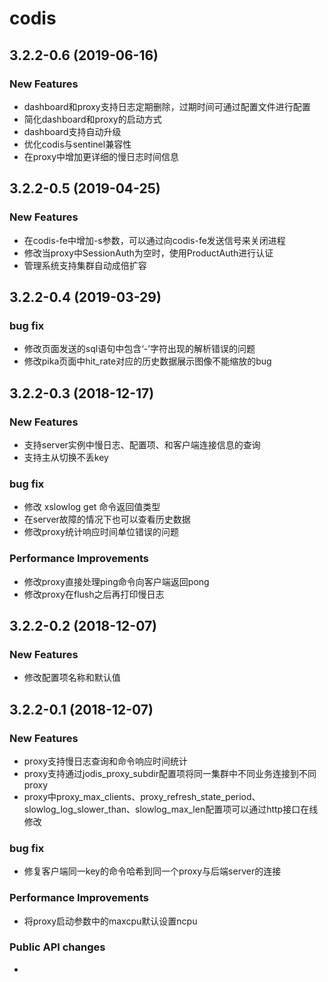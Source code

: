# codis
## 3.2.2-0.6 (2019-06-16)
### New Features
* dashboard和proxy支持日志定期删除，过期时间可通过配置文件进行配置
* 简化dashboard和proxy的启动方式
* dashboard支持自动升级
* 优化codis与sentinel兼容性
* 在proxy中增加更详细的慢日志时间信息

## 3.2.2-0.5 (2019-04-25)
### New Features
* 在codis-fe中增加-s参数，可以通过向codis-fe发送信号来关闭进程
* 修改当proxy中SessionAuth为空时，使用ProductAuth进行认证
* 管理系统支持集群自动成倍扩容

## 3.2.2-0.4 (2019-03-29)
### bug fix
* 修改页面发送的sql语句中包含‘-’字符出现的解析错误的问题
* 修改pika页面中hit_rate对应的历史数据展示图像不能缩放的bug

## 3.2.2-0.3 (2018-12-17)
### New Features
* 支持server实例中慢日志、配置项、和客户端连接信息的查询
* 支持主从切换不丢key

### bug fix
* 修改 xslowlog get 命令返回值类型
* 在server故障的情况下也可以查看历史数据
* 修改proxy统计响应时间单位错误的问题

### Performance Improvements
* 修改proxy直接处理ping命令向客户端返回pong
* 修改proxy在flush之后再打印慢日志


## 3.2.2-0.2 (2018-12-07)
### New Features
* 修改配置项名称和默认值

## 3.2.2-0.1 (2018-12-07)
### New Features
* proxy支持慢日志查询和命令响应时间统计
* proxy支持通过jodis_proxy_subdir配置项将同一集群中不同业务连接到不同proxy
* proxy中proxy_max_clients、proxy_refresh_state_period、slowlog_log_slower_than、slowlog_max_len配置项可以通过http接口在线修改

### bug fix
* 修复客户端同一key的命令哈希到同一个proxy与后端server的连接

### Performance Improvements
* 将proxy启动参数中的maxcpu默认设置ncpu

### Public API changes
* 
